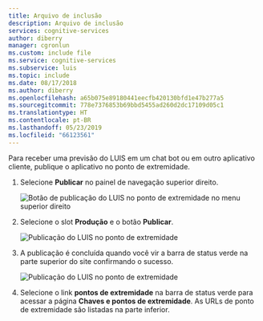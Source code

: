 ```yaml
---
title: Arquivo de inclusão
description: Arquivo de inclusão
services: cognitive-services
author: diberry
manager: cgronlun
ms.custom: include file
ms.service: cognitive-services
ms.subservice: luis
ms.topic: include
ms.date: 08/17/2018
ms.author: diberry
ms.openlocfilehash: a65b075e89180441eecfb420130bfd1e47b277a5
ms.sourcegitcommit: 778e7376853b69bbd5455ad260d2dc17109d05c1
ms.translationtype: HT
ms.contentlocale: pt-BR
ms.lasthandoff: 05/23/2019
ms.locfileid: "66123561"
---
```

Para receber uma previsão do LUIS em um chat bot ou em outro aplicativo cliente, publique o aplicativo no ponto de extremidade. 

1. Selecione **Publicar** no painel de navegação superior direito.

    ![Botão de publicação do LUIS no ponto de extremidade no menu superior direito](./media/cognitive-services-luis/publish-button.png)

2. Selecione o slot **Produção** e o botão **Publicar**.

    ![Publicação do LUIS no ponto de extremidade](./media/cognitive-services-luis/publish-this-app-popup.png)

3. A publicação é concluída quando você vir a barra de status verde na parte superior do site confirmando o sucesso.

    ![Publicação do LUIS no ponto de extremidade](./media/cognitive-services-luis/publish-to-endpoint-success.png)

4. Selecione o link **pontos de extremidade** na barra de status verde para acessar a página **Chaves e pontos de extremidade**. As URLs de ponto de extremidade são listadas na parte inferior.

    <!-- TBD: add image -->
